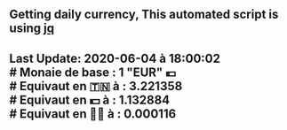 ## Getting daily currency, This automated script is using [jq](https://stedolan.github.io/jq/)
## Last Update:  2020-06-04 à 18:00:02 </br># Monaie de base : 1 "EUR" 💶 </br> # Equivaut en 🇹🇳 à :  3.221358 </br> # Equivaut en 💵 à : 1.132884</br> # Equivaut en 🐱‍💻 à :  0.000116
